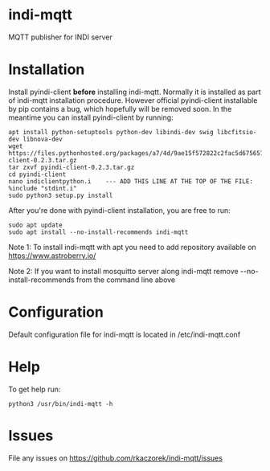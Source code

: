 # indi-mqtt
MQTT publisher for INDI server

# Installation
Install pyindi-client **before** installing indi-mqtt. Normally it is installed as part of indi-mqtt installation procedure.
However official pyindi-client installable by pip contains a bug, which hopefully will be removed soon.
In the meantime you can install pyindi-client by running:
```
apt install python-setuptools python-dev libindi-dev swig libcfitsio-dev libnova-dev
wget https://files.pythonhosted.org/packages/a7/4d/9ae15f572822c2fac5d6756570b205bdf578c80be24e274947ac74962873/pyindi-client-0.2.3.tar.gz
tar zxvf pyindi-client-0.2.3.tar.gz
cd pyindi-client
nano indiclientpython.i    --- ADD THIS LINE AT THE TOP OF THE FILE: %include "stdint.i"
sudo python3 setup.py install
```

After you're done with pyindi-client installation, you are free to run:
```
sudo apt update
sudo apt install --no-install-recommends indi-mqtt
```

Note 1: To install indi-mqtt with apt you need to add repository available on https://www.astroberry.io/

Note 2: If you want to install mosquitto server along indi-mqtt remove --no-install-recommends from the command line above

# Configuration
Default configuration file for indi-mqtt is located in /etc/indi-mqtt.conf

# Help
To get help run:
```
python3 /usr/bin/indi-mqtt -h
```

# Issues
File any issues on https://github.com/rkaczorek/indi-mqtt/issues

